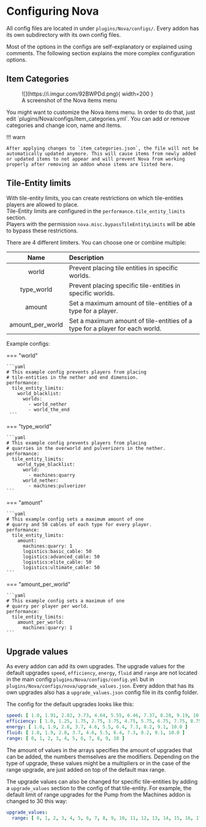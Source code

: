 # Configuring Nova

All config files are located in under `plugins/Nova/configs/`.
Every addon has its own subdirectory with its own config files.

Most of the options in the configs are self-explanatory or explained using comments.
The following section explains the more complex configuration options.

## Item Categories
<figure markdown>
  ![](https://i.imgur.com/92BWPDd.png){ width=200 }
  <figcaption>A screenshot of the Nova items menu</figcaption>
</figure>
You might want to customize the Nova items menu. In order to do that, just edit `plugins/Nova/configs/item_categories.yml`. You can add or remove categories and change icon, name and items.

!!! warn

    After applying changes to `item_categories.json`, the file will not be automatically updated anymore. This will cause items from newly added or updated items to not appear and will prevent Nova from working properly after removing an addon whose items are listed here.

## Tile-Entity limits

With tile-entity limits, you can create restrictions on which tile-entities players are allowed to place.  
Tile-Entity limits are configured in the `performance.tile_entity_limits` section.  
Players with the permission `nova.misc.bypassTileEntityLimits` will be able to bypass these restrictions.

There are 4 different limiters. You can choose one or combine multiple:

|       Name       | Description                                                                  |
|:----------------:|:-----------------------------------------------------------------------------|
|      world       | Prevent placing tile entities in specific worlds.                            |
|    type_world    | Prevent placing specific tile-entities in specific worlds.                   |
|      amount      | Set a maximum amount of tile-entities of a type for a player.                |
| amount_per_world | Set a maximum amount of tile-entities of a type for a player for each world. |

Example configs:

=== "world"

    ```yaml
    # This example config prevents players from placing
    # tile-entities in the nether and end dimension.
    performance:
      tile_entity_limits:
        world_blacklist:
          worlds:
            - world_nether
            - world_the_end
     ```

=== "type_world"

    ```yaml
    # This example config prevents players from placing
    # quarries in the overworld and pulverizers in the nether.
    performance:
      tile_entity_limits:
        world_type_blacklist:
          world:
            - machines:quarry
          world_nether:
            - machines:pulverizer
    ```

=== "amount"

    ```yaml
    # This example config sets a maximum amount of one
    # quarry and 50 cables of each type for every player.
    performance:
      tile_entity_limits:
        amount:
          machines:quarry: 1
          logistics:basic_cable: 50
          logistics:advanced_cable: 50
          logistics:elite_cable: 50
          logistics:ultimate_cable: 50
    ```

=== "amount_per_world"

    ```yaml
    # This example config sets a maximum of one
    # quarry per player per world.
    performance:
      tile_entity_limits:
        amount_per_world:
          machines:quarry: 1
    ```

## Upgrade values

As every addon can add its own upgrades. The upgrade values for the default upgrades `speed`, `efficiency`, `energy`, `fluid` and `range` are not located in the main config `plugins/Nova/configs/config.yml` but in `plugins/Nova/configs/nova/upgrade_values.json`. Every addon that has its own upgrades also has a `upgrade_values.json` config file in its config folder.  

The config for the default upgrades looks like this:
```yaml
speed: [ 1.0, 1.91, 2.82, 3.73, 4.64, 5.55, 6.46, 7.37, 8.28, 9.19, 10.0 ]
efficiency: [ 1.0, 1.25, 1.75, 2.75, 3.75, 4.75, 5.75, 6.75, 7.75, 8.75, 9.75 ]
energy: [ 1.0, 1.9, 2.8, 3.7, 4.6, 5.5, 6.4, 7.3, 8.2, 9.1, 10.0 ]
fluid: [ 1.0, 1.9, 2.8, 3.7, 4.6, 5.5, 6.4, 7.3, 8.2, 9.1, 10.0 ]
range: [ 0, 1, 2, 3, 4, 5, 6, 7, 8, 9, 10 ]
```

The amount of values in the arrays specifies the amount of upgrades that can be added, the numbers themselves are the modifiers. Depending on the type of upgrade, these values might be a multipliers or in the case of the range upgrade, are just added on top of the default max range.

The upgrade values can also be changed for specific tile-entities by adding a `upgrade_values` section to the config of that tile-entity.
For example, the default limit of range upgrades for the Pump from the Machines addon is changed to 30 this way:
```yaml
upgrade_values:
  range: [ 0, 1, 2, 3, 4, 5, 6, 7, 8, 9, 10, 11, 12, 13, 14, 15, 16, 17, 18, 19, 20, 21, 22, 23, 24, 25, 26, 27, 28, 29, 30 ]
```